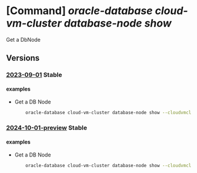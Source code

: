 # [Command] _oracle-database cloud-vm-cluster database-node show_

Get a DbNode

## Versions

### [2023-09-01](/Resources/mgmt-plane/L3N1YnNjcmlwdGlvbnMve30vcmVzb3VyY2Vncm91cHMve30vcHJvdmlkZXJzL29yYWNsZS5kYXRhYmFzZS9jbG91ZHZtY2x1c3RlcnMve30vZGJub2Rlcy97fQ==/2023-09-01.xml) **Stable**

<!-- mgmt-plane /subscriptions/{}/resourcegroups/{}/providers/oracle.database/cloudvmclusters/{}/dbnodes/{} 2023-09-01 -->

#### examples

- Get a DB Node
    ```bash
        oracle-database cloud-vm-cluster database-node show --cloudvmclustername <VM Cluster Name> --resource-group <resource group> --dbnodeocid <ocid of the node>
    ```

### [2024-10-01-preview](/Resources/mgmt-plane/L3N1YnNjcmlwdGlvbnMve30vcmVzb3VyY2Vncm91cHMve30vcHJvdmlkZXJzL29yYWNsZS5kYXRhYmFzZS9jbG91ZHZtY2x1c3RlcnMve30vZGJub2Rlcy97fQ==/2024-10-01-preview.xml) **Stable**

<!-- mgmt-plane /subscriptions/{}/resourcegroups/{}/providers/oracle.database/cloudvmclusters/{}/dbnodes/{} 2024-10-01-preview -->

#### examples

- Get a DB Node
    ```bash
        oracle-database cloud-vm-cluster database-node show --cloudvmclustername <VM Cluster Name> --resource-group <resource group> --dbnodeocid <ocid of the node>
    ```
